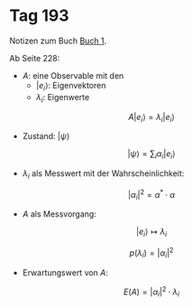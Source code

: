 # Tag 193

Notizen zum Buch [Buch 1](../Buch1.md).

Ab Seite 228:
* $A$: eine Observable mit den
  - $| e_{i} \rangle$: Eigenvektoren
  - $\lambda_{i}$: Eigenwerte
```math
A |e_{i} \rangle = \lambda_{i} |e_{i} \rangle
```

* Zustand: $| \psi \rangle$
```math
|\psi \rangle = \sum_{i} \alpha_{i} |e_{i}\rangle
```

* $\lambda_{i}$ als Messwert mit der Wahrscheinlichkeit:
```math
|\alpha_{i}|^{2} = \alpha^{*} \cdot \alpha
```

* $A$ als Messvorgang:
```math
|e_{i}\rangle \longmapsto \lambda_{i}
```
```math
p(\lambda_{i}) = |\alpha_{i}|^{2}
```

* Erwartungswert von $A$:
```math
E(A) = |\alpha_{i}|^{2} \cdot \lambda_{i}
```

